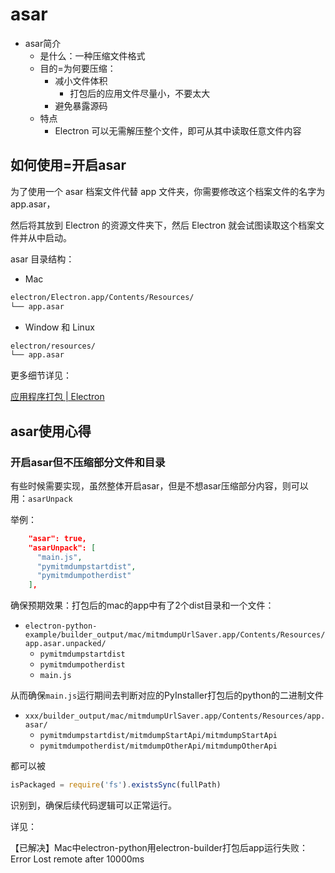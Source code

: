 # asar

* asar简介
  * 是什么：一种压缩文件格式
  * 目的=为何要压缩：
    * 减小文件体积
      * 打包后的应用文件尽量小，不要太大
    * 避免暴露源码
  * 特点
    * Electron 可以无需解压整个文件，即可从其中读取任意文件内容

## 如何使用=开启asar

为了使用一个 asar 档案文件代替 app 文件夹，你需要修改这个档案文件的名字为 app.asar，

然后将其放到 Electron 的资源文件夹下，然后 Electron 就会试图读取这个档案文件并从中启动。 

asar 目录结构：

* Mac

```bash
electron/Electron.app/Contents/Resources/
└── app.asar
```

* Window 和 Linux

```bash
electron/resources/
└── app.asar
```

更多细节详见：

[应用程序打包 | Electron](https://electronjs.org/docs/tutorial/application-packaging)

## asar使用心得

### 开启asar但不压缩部分文件和目录

有些时候需要实现，虽然整体开启asar，但是不想asar压缩部分内容，则可以用：`asarUnpack`

举例：

```json
    "asar": true,
    "asarUnpack": [
      "main.js",
      "pymitmdumpstartdist",
      "pymitmdumpotherdist"
    ],
```

确保预期效果：打包后的mac的app中有了2个dist目录和一个文件：

* `electron-python-example/builder_output/mac/mitmdumpUrlSaver.app/Contents/Resources/app.asar.unpacked/`
  * `pymitmdumpstartdist`
  * `pymitmdumpotherdist`
  * `main.js`

从而确保`main.js`运行期间去判断对应的PyInstaller打包后的python的二进制文件

* `xxx/builder_output/mac/mitmdumpUrlSaver.app/Contents/Resources/app.asar/`
  * `pymitmdumpstartdist/mitmdumpStartApi/mitmdumpStartApi`
  * `pymitmdumpotherdist/mitmdumpOtherApi/mitmdumpOtherApi`

都可以被

```js
isPackaged = require('fs').existsSync(fullPath)
```

识别到，确保后续代码逻辑可以正常运行。

详见：

【已解决】Mac中electron-python用electron-builder打包后app运行失败：Error Lost remote after 10000ms
